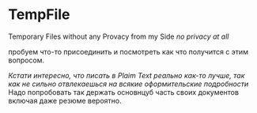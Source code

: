 TempFile
========

 Temporary Files  without any Provacy from my Side 
 *no privacy at all* 

  пробуем что-то присоединить и посмотреть как что получится с этим вопросом. 

*Кстати интересно, что писать в  Plaim Text реально как-то лучше, так как не сильно отвлекаешься на всякие оформительские подробности*  Надо попробовать так держать  основнцуб часть своих документов включая даже  резюме вероятно. 

